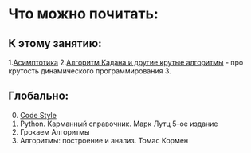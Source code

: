 

# Что можно почитать:

## К этому занятию:
1.[Асимптотика](https://wiki.algocode.ru/index.php?title=O-%D0%BD%D0%BE%D1%82%D0%B0%D1%86%D0%B8%D1%8F_light_version) 
2.[Алгоритм Кадана и другие крутые алгоритмы](https://habr.com/ru/post/539166/) - про крутость динамического программирования
3. 

## Глобально:
0. [Сode Style](https://peps.python.org/pep-0008/)
1. Python. Карманный справочник. Марк Лутц 5-ое издание
2. Грокаем Алгоритмы 
3. Алгоритмы: построение и анализ. Томас Кормен 


